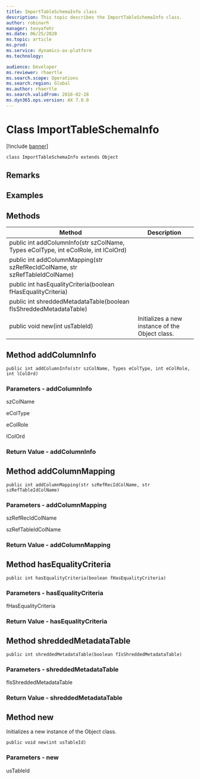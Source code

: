 ```yaml
---
title: ImportTableSchemaInfo class
description: This topic describes the ImportTableSchemaInfo class.
author: robinarh
manager: tonyafehr
ms.date: 06/25/2020
ms.topic: article
ms.prod: 
ms.service: dynamics-ax-platform
ms.technology: 

audience: Developer
ms.reviewer: rhaertle
ms.search.scope: Operations
ms.search.region: Global
ms.author: rhaertle
ms.search.validFrom: 2016-02-28
ms.dyn365.ops.version: AX 7.0.0
---
```


# Class ImportTableSchemaInfo

[!include [banner](../includes/banner.md)]

```xpp
class ImportTableSchemaInfo extends Object
```

## Remarks

## Examples

## Methods

| Method                                                                             | Description                                     |
|------------------------------------------------------------------------------------|-------------------------------------------------|
| public int addColumnInfo(str szColName, Types eColType, int eColRole, int lColOrd) |                                                 |
| public int addColumnMapping(str szRefRecIdColName, str szRefTableIdColName)        |                                                 |
| public int hasEqualityCriteria(boolean fHasEqualityCriteria)                       |                                                 |
| public int shreddedMetadataTable(boolean fIsShreddedMetadataTable)                 |                                                 |
| public void new(int usTableId)                                                     | Initializes a new instance of the Object class. |

## Method addColumnInfo

```xpp
public int addColumnInfo(str szColName, Types eColType, int eColRole, int lColOrd)
```

### Parameters - addColumnInfo

szColName  

<!-- -->

eColType  

<!-- -->

eColRole  

<!-- -->

lColOrd  

### Return Value - addColumnInfo

## Method addColumnMapping

```xpp
public int addColumnMapping(str szRefRecIdColName, str szRefTableIdColName)
```

### Parameters - addColumnMapping

szRefRecIdColName  

<!-- -->

szRefTableIdColName  

### Return Value - addColumnMapping

## Method hasEqualityCriteria

```xpp
public int hasEqualityCriteria(boolean fHasEqualityCriteria)
```

### Parameters - hasEqualityCriteria

fHasEqualityCriteria  

### Return Value - hasEqualityCriteria

## Method shreddedMetadataTable

```xpp
public int shreddedMetadataTable(boolean fIsShreddedMetadataTable)
```

### Parameters - shreddedMetadataTable

fIsShreddedMetadataTable  

### Return Value - shreddedMetadataTable

## Method new

Initializes a new instance of the Object class.

```xpp
public void new(int usTableId)
```

### Parameters - new

usTableId  

